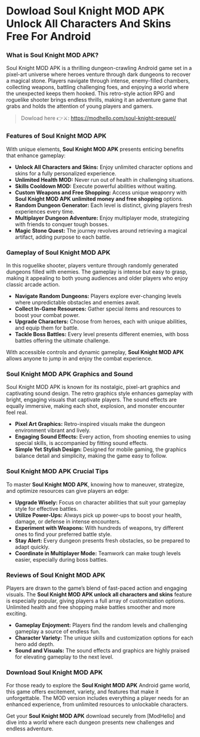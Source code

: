 # Dowload Soul Knight MOD APK Unlock All Characters And Skins Free For Android

### What is Soul Knight MOD APK?

Soul Knight MOD APK is a thrilling dungeon-crawling Android game set in a pixel-art universe where heroes venture through dark dungeons to recover a magical stone. Players navigate through intense, enemy-filled chambers, collecting weapons, battling challenging foes, and enjoying a world where the unexpected keeps them hooked. This retro-style action RPG and roguelike shooter brings endless thrills, making it an adventure game that grabs and holds the attention of young players and gamers.

>Dowload here 👉⚔️: https://modhello.com/soul-knight-prequel/

### Features of Soul Knight MOD APK

With unique elements, **Soul Knight MOD APK** presents enticing benefits that enhance gameplay:

- **Unlock All Characters and Skins:** Enjoy unlimited character options and skins for a fully personalized experience.
- **Unlimited Health MOD:** Never run out of health in challenging situations.
- **Skills Cooldown MOD:** Execute powerful abilities without waiting.
- **Custom Weapons and Free Shopping:** Access unique weaponry with **Soul Knight MOD APK unlimited money and free shopping** options.
- **Random Dungeon Generator:** Each level is distinct, giving players fresh experiences every time.
- **Multiplayer Dungeon Adventure:** Enjoy multiplayer mode, strategizing with friends to conquer tough bosses.
- **Magic Stone Quest:** The journey revolves around retrieving a magical artifact, adding purpose to each battle.

### Gameplay of Soul Knight MOD APK

In this roguelike shooter, players venture through randomly generated dungeons filled with enemies. The gameplay is intense but easy to grasp, making it appealing to both young audiences and older players who enjoy classic arcade action.

- **Navigate Random Dungeons:** Players explore ever-changing levels where unpredictable obstacles and enemies await.
- **Collect In-Game Resources:** Gather special items and resources to boost your combat power.
- **Upgrade Characters:** Choose from heroes, each with unique abilities, and equip them for battle.
- **Tackle Boss Battles:** Every level presents different enemies, with boss battles offering the ultimate challenge.

With accessible controls and dynamic gameplay, **Soul Knight MOD APK** allows anyone to jump in and enjoy the combat experience.

### Soul Knight MOD APK Graphics and Sound

Soul Knight MOD APK is known for its nostalgic, pixel-art graphics and captivating sound design. The retro graphics style enhances gameplay with bright, engaging visuals that captivate players. The sound effects are equally immersive, making each shot, explosion, and monster encounter feel real.

- **Pixel Art Graphics:** Retro-inspired visuals make the dungeon environment vibrant and lively.
- **Engaging Sound Effects:** Every action, from shooting enemies to using special skills, is accompanied by fitting sound effects.
- **Simple Yet Stylish Design:** Designed for mobile gaming, the graphics balance detail and simplicity, making the game easy to follow.

### Soul Knight MOD APK Crucial Tips

To master **Soul Knight MOD APK**, knowing how to maneuver, strategize, and optimize resources can give players an edge:

- **Upgrade Wisely:** Focus on character abilities that suit your gameplay style for effective battles.
- **Utilize Power-Ups:** Always pick up power-ups to boost your health, damage, or defense in intense encounters.
- **Experiment with Weapons:** With hundreds of weapons, try different ones to find your preferred battle style.
- **Stay Alert:** Every dungeon presents fresh obstacles, so be prepared to adapt quickly.
- **Coordinate in Multiplayer Mode:** Teamwork can make tough levels easier, especially during boss battles.

### Reviews of Soul Knight MOD APK

Players are drawn to the game’s blend of fast-paced action and engaging visuals. The **Soul Knight MOD APK unlock all characters and skins** feature is especially popular, giving players a full array of customization options. Unlimited health and free shopping make battles smoother and more exciting.

- **Gameplay Enjoyment:** Players find the random levels and challenging gameplay a source of endless fun.
- **Character Variety:** The unique skills and customization options for each hero add depth.
- **Sound and Visuals:** The sound effects and graphics are highly praised for elevating gameplay to the next level.

### Download Soul Knight MOD APK

For those ready to explore the **Soul Knight MOD APK** Android game world, this game offers excitement, variety, and features that make it unforgettable. The MOD version includes everything a player needs for an enhanced experience, from unlimited resources to unlockable characters.

Get your **Soul Knight MOD APK** download securely from [ModHello] and dive into a world where each dungeon presents new challenges and endless adventure.
